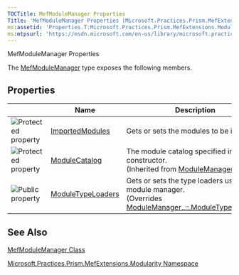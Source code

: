 ```yaml
---
TOCTitle: MefModuleManager Properties
Title: 'MefModuleManager Properties (Microsoft.Practices.Prism.MefExtensions.Modularity)'
ms:assetid: 'Properties.T:Microsoft.Practices.Prism.MefExtensions.Modularity.MefModuleManager'
ms:mtpsurl: 'https://msdn.microsoft.com/en-us/library/microsoft.practices.prism.mefextensions.modularity.mefmodulemanager_properties(v=pandp.50)'
---
```


MefModuleManager Properties

The [MefModuleManager](https://msdn.microsoft.com/en-us/library/microsoft.practices.prism.mefextensions.modularity.mefmodulemanager(v=pandp.50)) type exposes the following members.

## Properties

<table>

<thead>
<tr class="header">
<th> </th>
<th>Name</th>
<th>Description</th>
</tr>
</thead>
<tbody>
<tr class="odd">
<td><img src="https://msdn.microsoft.com/en-us/Gg419178.protproperty(en-us,PandP.50).gif" title="Protected property" /></td>
<td><a href="https://msdn.microsoft.com/library/microsoft.practices.prism.mefextensions.modularity.mefmodulemanager.importedmodules">ImportedModules</a></td>
<td><div class="summary">
Gets or sets the modules to be imported.
</div></td>
</tr>
<tr class="even">
<td><img src="https://msdn.microsoft.com/en-us/Gg419178.protproperty(en-us,PandP.50).gif" title="Protected property" /></td>
<td><a href="https://msdn.microsoft.com/library/microsoft.practices.prism.modularity.modulemanager.modulecatalog">ModuleCatalog</a></td>
<td><div class="summary">
The module catalog specified in the constructor.
</div>
(Inherited from <a href="https://msdn.microsoft.com/library/microsoft.practices.prism.modularity.modulemanager">ModuleManager</a>.)</td>
</tr>
<tr class="odd">
<td><img src="https://msdn.microsoft.com/en-us/Gg419178.pubproperty(en-us,PandP.50).gif" title="Public property" /></td>
<td><a href="https://msdn.microsoft.com/library/microsoft.practices.prism.mefextensions.modularity.mefmodulemanager.moduletypeloaders">ModuleTypeLoaders</a></td>
<td><div class="summary">
Gets or sets the type loaders used by the module manager.
</div>
(Overrides <a href="https://msdn.microsoft.com/library/microsoft.practices.prism.modularity.modulemanager.moduletypeloaders">ModuleManager..::.ModuleTypeLoaders</a>.)</td>
</tr>
</tbody>
</table>

## See Also

[MefModuleManager Class](https://msdn.microsoft.com/en-us/library/microsoft.practices.prism.mefextensions.modularity.mefmodulemanager(v=pandp.50))

[Microsoft.Practices.Prism.MefExtensions.Modularity Namespace](https://msdn.microsoft.com/en-us/library/microsoft.practices.prism.mefextensions.modularity(v=pandp.50))